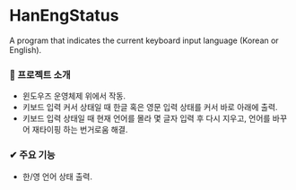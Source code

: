 # HanEngStatus
A program that indicates the current keyboard input language (Korean or English).

### 📌 프로젝트 소개
- 윈도우즈 운영체제 위에서 작동.
- 키보드 입력 커서 상태일 때 한글 혹은 영문 입력 상태를 커서 바로 아래에 출력.
- 키보드 입력 상태일 때 현재 언어를 몰라 몇 글자 입력 후 다시 지우고, 언어를 바꾸어 재타이핑 하는 번거로움 해결.

### ✔ 주요 기능
- 한/영 언어 상태 출력.
